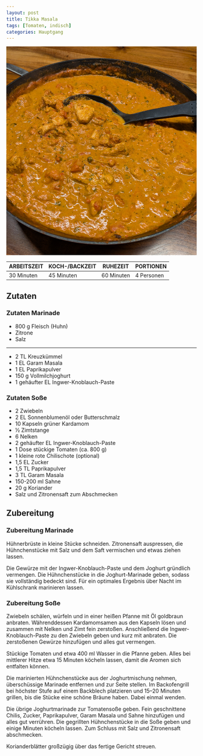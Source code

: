```yaml
---
layout: post
title: Tikka Masala
tags: [Tomaten, indisch]
categories: Hauptgang
---
```



![Tikka Masala](/assets/images/tikka.jpg)

| ARBEITSZEIT | KOCH-/BACKZEIT | RUHEZEIT | PORTIONEN |
|--------------|--------------|--------------|--------------|
| 30 Minuten | 45 Minuten | 60 Minuten | 4 Personen |  



## Zutaten
### Zutaten Marinade
*	800 g Fleisch (Huhn)  
*	Zitrone  
*	Salz  

-------------

*	2 TL Kreuzkümmel  
*	1 EL Garam Masala  
*	1 EL Paprikapulver  
*	150 g Vollmilchjoghurt  
*	1 gehäufter EL Ingwer-Knoblauch-Paste  


### Zutaten Soße
*	2 Zwiebeln  
*	2 EL Sonnenblumenöl oder Butterschmalz  
*	10 Kapseln grüner Kardamom  
*	½ Zimtstange  
*	6 Nelken  
*	2 gehäufter EL Ingwer-Knoblauch-Paste  
*	1 Dose stückige Tomaten (ca. 800 g)  
*	1 kleine rote Chilischote (optional)  
*	1,5 EL Zucker  
*	1,5 TL Paprikapulver  
*	3 TL Garam Masala  
*	150-200 ml Sahne  
*	20 g Koriander  
*	Salz und Zitronensaft zum Abschmecken  



## Zubereitung
### Zubereitung Marinade 
Hühnerbrüste in kleine Stücke schneiden. Zitronensaft auspressen, die Hühnchenstücke mit Salz und dem Saft vermischen und etwas ziehen lassen.

Die Gewürze mit der Ingwer-Knoblauch-Paste und dem Joghurt gründlich vermengen. Die Hühnchenstücke in die Joghurt-Marinade geben, sodass sie vollständig bedeckt sind. Für ein optimales Ergebnis über Nacht im Kühlschrank marinieren lassen.



### Zubereitung Soße  
Zwiebeln schälen, würfeln und in einer heißen Pfanne mit Öl goldbraun anbraten. 
Währenddessen Kardamomsamen aus den Kapseln lösen und zusammen mit Nelken und Zimt fein zerstoßen. 
Anschließend die Ingwer-Knoblauch-Paste zu den Zwiebeln geben und kurz mit anbraten. Die zerstoßenen Gewürze hinzufügen und alles gut vermengen.

Stückige Tomaten und etwa 400 ml Wasser in die Pfanne geben. Alles bei mittlerer Hitze etwa 15 Minuten köcheln lassen, damit die Aromen sich entfalten können.

Die marinierten Hühnchenstücke aus der Joghurtmischung nehmen, überschüssige Marinade entfernen und zur Seite stellen. Im Backofengrill bei höchster Stufe auf einem Backblech platzieren und 15–20 Minuten grillen, bis die Stücke eine schöne Bräune haben. Dabei einmal wenden.

Die übrige Joghurtmarinade zur Tomatensoße geben. Fein geschnittene Chilis, Zucker, Paprikapulver, Garam Masala und Sahne hinzufügen und alles gut verrühren. 
Die gegrillten Hühnchenstücke in die Soße geben und einige Minuten köcheln lassen. Zum Schluss mit Salz und Zitronensaft abschmecken.

Korianderblätter großzügig über das fertige Gericht streuen.  
  
